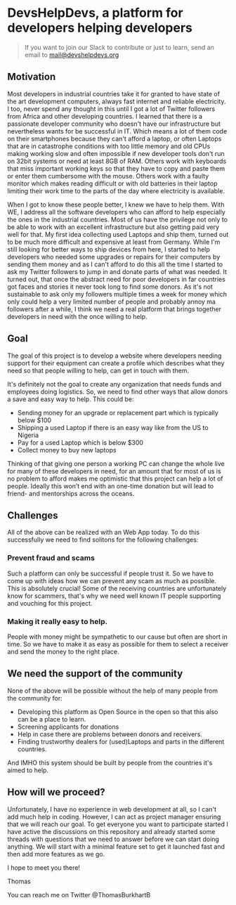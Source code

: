 # DevsHelpDevs, a platform for developers helping developers

>If you want to join our Slack to contribute or just to learn, send an email to mail@devshelpdevs.org

## Motivation
Most developers in industrial countries take it for granted to have state of the art development computers, always fast internet and reliable electricity.
I too, never spend any thought in this until I got a lot of Twitter followers from Africa and other developing countries.
I learned that there is a passionate developer community who doesn't have our infrastructure but nevertheless wants for be successful in IT.
Which means a lot of them code on their smartphones because they can't afford a laptop, or often Laptops that are in catastrophe conditions with too little memory and old CPUs making working slow and often impossible if new developer tools don't run on 32bit systems or need at least 8GB of RAM. Others work with keyboards that miss important working keys so that they have to copy and paste them or enter them cumbersome with the mouse. Others work with a faulty monitor which makes reading difficult or with old batteries in their laptop limiting their work time to the parts of the day where electricity is available.

When I got to know these people better, I knew we have to help them. With WE, I address all the software developers who can afford to help especially the ones in the industrial countries. Most of us have the privilege not only to be able to work with an excellent infrastructure but also getting paid very well for that.
My first idea collecting used Laptops and ship them, turned out to be much more difficult and expensive at least from Germany. While I'm still looking for better ways to ship devices from here, I started to help developers who needed some upgrades or repairs for their computers by sending them money and as I can't afford to do this all the time I started to ask my Twitter followers to jump in and donate parts of what was needed.
It turned out, that once the abstract need for poor developers in far countries got faces and stories it never took long to find some donors. As it's not sustainable to ask only my followers multiple times a week for money which only could help a very limited number of people and probably annoy ma followers after a while, I think we need a real platform that brings together developers in need with the once willing to help.

## Goal
The goal of this project is to develop a website where developers needing support for their equipment can create a profile which describes what they need so that people willing to help, can get in touch with them.

It's definitely not the goal to create any organization that needs funds and employees doing logistics. So, we need to find other ways that allow donors a save and easy way to help. This could be:

* Sending money for an upgrade or replacement part which is typically below $100
* Shipping a used Laptop if there is an easy way like from the US to Nigeria
* Pay for a used Laptop which is below $300 
* Collect money to buy new laptops

Thinking of that giving one person a working PC can change the whole live for many of these developers in need, for an amount that for most of us is no problem to afford makes me optimistic that this project can help a lot of people.
Ideally this won’t end with an one-time donation but will lead to friend- and mentorships across the oceans.

## Challenges 
All of the above can be realized with an Web App today. To do this successfully we need to find solitons for the following challenges:
### Prevent fraud and scams
Such a platform can only be successful if people trust it. So we have to come up with ideas how we can prevent any scam as much as possible. This is absolutely crucial! Some of the receiving countries are unfortunately know for scammers, that's why we need well known IT people supporting and vouching for this project.
### Making it really easy to help.
People with money might be sympathetic to our cause but often are short in time. So we have to make it as easy as possible for them to select a receiver and send the money to the right place.

## We need the support of the community
None of the above will be possible without the help of many people from the community for:

* Developing this platform as Open Source in the open so that this also can be a place to learn.
* Screening applicants for donations
* Help in case there are problems between donors and receivers.
* Finding trustworthy dealers for (used)Laptops and parts in the different countries.

And IMHO this system should be built by people from the countries it's aimed to help.

## How will we proceed?
Unfortunately, I have no experience in web development at all, so I can't add much help in coding. However, I can act as project manager ensuring that we will reach our goal.
To get everyone you want to participate started I have active the discussions on this repository and already started some threads with questions that we need to answer before we can start doing anything. 
We will start with a minimal feature set to get it launched fast and then add more features as we go.

I hope to meet you there!

Thomas

You can reach me on Twitter @ThomasBurkhartB
